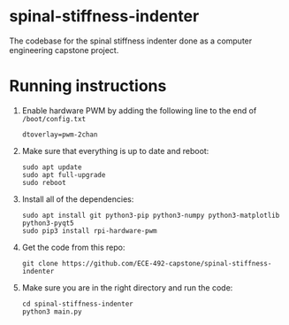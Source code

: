 # spinal-stiffness-indenter
The codebase for the spinal stiffness indenter done as a computer engineering capstone project.

# Running instructions
1. Enable hardware PWM by adding the following line to the end of ```/boot/config.txt```
   ```
   dtoverlay=pwm-2chan
   ```
2. Make sure that everything is up to date and reboot:
   ```
   sudo apt update
   sudo apt full-upgrade
   sudo reboot
   ```
3. Install all of the dependencies:
   ```
   sudo apt install git python3-pip python3-numpy python3-matplotlib python3-pyqt5 
   sudo pip3 install rpi-hardware-pwm
   ```
4. Get the code from this repo:
   ```
   git clone https://github.com/ECE-492-capstone/spinal-stiffness-indenter
   ```
5. Make sure you are in the right directory and run the code:
   ```
   cd spinal-stiffness-indenter
   python3 main.py
   ```
